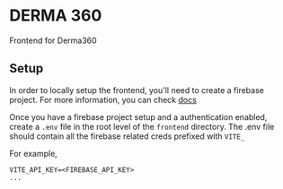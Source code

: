 # DERMA 360
Frontend for Derma360 

## Setup
In order to locally setup the frontend, you'll need to create a firebase project.
For more information, you can check [docs](https://firebase.google.com/docs/auth/web/start)

Once you have a firebase project setup and a authentication enabled, create a `.env` file in the 
root level of the `frontend` directory.
The .env file should contain all the firebase related creds prefixed with `VITE_`

For example,
```env
VITE_API_KEY=<FIREBASE_API_KEY>
...
```


